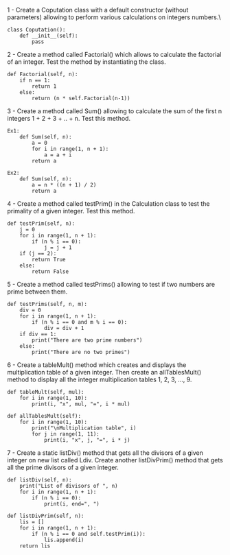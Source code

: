 1 - Create a Coputation class with a default constructor (without parameters) allowing to perform various calculations on integers numbers.\

    class Coputation():
        def __init__(self):
            pass

2 - Create a method called Factorial() which allows to calculate the factorial of an integer. Test the method by instantiating the class.

    def Factorial(self, n):
        if n == 1:
            return 1
        else:
            return (n * self.Factorial(n-1))

3 - Create a method called Sum() allowing to calculate the sum of the first n integers 1 + 2 + 3 + .. + n. Test this method.

    Ex1:
        def Sum(self, n):
            a = 0
            for i in range(1, n + 1):
                a = a + i
            return a

    Ex2:
        def Sum(self, n):
            a = n * ((n + 1) / 2)
            return a

4 - Create a method called testPrim() in the Calculation class to test the primality of a given integer. Test this method.

    def testPrim(self, n):
        j = 0
        for i in range(1, n + 1):
            if (n % i == 0):
                j = j + 1
        if (j == 2):
            return True
        else:
            return False

5 - Create a method called testPrims() allowing to test if two numbers are prime between them.

    def testPrims(self, n, m):
        div = 0
        for i in range(1, n + 1):
            if (n % i == 0 and m % i == 0):
                div = div + 1
        if div == 1:
            print("There are two prime numbers")
        else:
            print("There are no two primes")

6 - Create a tableMult() method which creates and displays the multiplication table of a given integer. Then create an allTablesMult() method to display all the integer multiplication tables 1, 2, 3, ..., 9.

    def tableMult(self, mul):
        for i in range(1, 10):
            print(i, "x", mul, "=", i * mul)

    def allTablesMult(self):
        for i in range(1, 10):
            print("\nMultiplication table", i)
            for j in range(1, 11):
                print(i, "x", j, "=", i * j)

7 - Create a static listDiv() method that gets all the divisors of a given integer on new list called Ldiv. Create another listDivPrim() method that gets all the prime divisors of a given integer.

    def listDiv(self, n):
        print("List of divisors of ", n)
        for i in range(1, n + 1):
            if (n % i == 0):
                print(i, end=", ")

    def listDivPrim(self, n):
        lis = []
        for i in range(1, n + 1):
            if (n % i == 0 and self.testPrim(i)):
                lis.append(i)
        return lis
